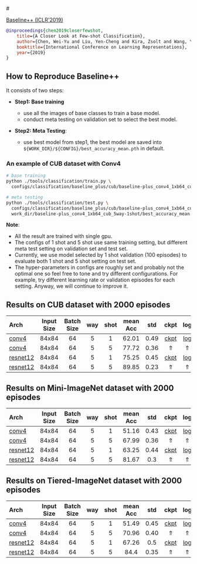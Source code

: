 <!-- [ALGORITHM] -->

#<summary><a href="https://arxiv.org/abs/1904.04232"> Baseline++ (ICLR'2019)</a></summary>

```bibtex
@inproceedings{chen2019closerfewshot,
    title={A Closer Look at Few-shot Classification},
    author={Chen, Wei-Yu and Liu, Yen-Cheng and Kira, Zsolt and Wang, Yu-Chiang and  Huang, Jia-Bin},
    booktitle={International Conference on Learning Representations},
    year={2019}
}
```

## How to Reproduce Baseline++

It consists of two steps:
- **Step1: Base training**
   - use all the images of base classes to train a base model.
   - conduct meta testing on validation set to select the best model.

- **Step2: Meta Testing**:
   - use best model from step1, the best model are saved into `${WORK_DIR}/${CONFIG}/best_accuracy_mean.pth` in default.


### An example of CUB dataset with Conv4
```bash
# base training
python ./tools/classification/train.py \
  configs/classification/baseline_plus/cub/baseline-plus_conv4_1xb64_cub_5way-1shot.py

# meta testing
python ./tools/classification/test.py \
  configs/classification/baseline_plus/cub/baseline-plus_conv4_1xb64_cub_5way-1shot.py \
  work_dir/baseline-plus_conv4_1xb64_cub_5way-1shot/best_accuracy_mean.pth
```

**Note**:
- All the result are trained with single gpu.
- The configs of 1 shot and 5 shot use same training setting,
  but different meta test setting on validation set and test set.
- Currently, we use model selected by 1 shot validation (100 episodes) to
  evaluate both 1 shot and 5 shot setting on test set.
- The hyper-parameters in configs are roughly set and probably not the optimal one so
  feel free to tone and try different configurations.
  For example, try different learning rate or validation episodes for each setting.
  Anyway, we will continue to improve it.


## Results on CUB dataset with 2000 episodes

| Arch  | Input Size | Batch Size | way | shot | mean Acc | std | ckpt | log |
| :-------------- | :-----------: | :------: | :------: | :------: | :------: | :------: |:------: |:------: |
| [conv4](/configs/classification/baseline_plus/cub/baseline-plus_conv4_1xb64_cub_5way-1shot.py)  | 84x84 | 64 | 5  | 1 | 62.01 | 0.49 | [ckpt](https://download.openmmlab.com/mmfewshot/classification/baseline_plus/cub/baseline-plus_conv4_1xb64_cub_5way-1shot_20211120_100254-9d2e9021.pth) | [log](https://download.openmmlab.com/mmfewshot/classification/baseline_plus/cub/baseline-plus_conv4_1xb64_cub_5way-1shot20211120_100254.log.json) |
| [conv4](/configs/classification/baseline_plus/cub/baseline-plus_conv4_1xb64_cub_5way-5shot.py)  | 84x84 | 64 | 5 | 5 | 77.72 | 0.36 | &uArr; | &uArr; |
| [resnet12](/configs/classification/baseline_plus/cub/baseline-plus_resnet12_1xb64_cub_5way-1shot.py) | 84x84 | 64 | 5 | 1 | 75.25 | 0.45 | [ckpt](https://download.openmmlab.com/mmfewshot/classification/baseline_plus/cub/baseline-plus_resnet12_1xb64_cub_5way-1shot_20211120_100254-143f4d7a.pth) | [log](https://download.openmmlab.com/mmfewshot/classification/baseline_plus/cub/baseline-plus_resnet12_1xb64_cub_5way-1shot20211120_100254.log.json) |
| [resnet12](/configs/classification/baseline_plus/cub/baseline-plus_resnet12_1xb64_cub_5way-5shot.py) | 84x84 | 64 | 5 | 5 | 89.85 | 0.23 | &uArr; | &uArr; |

## Results on Mini-ImageNet dataset with 2000 episodes

| Arch  | Input Size | Batch Size | way | shot | mean Acc | std | ckpt | log |
| :-------------- | :-----------: | :------: | :------: | :------: | :------: | :------: |:------: |:------: |
| [conv4](/configs/classification/baseline_plus/mini_imagenet/baseline-plus_conv4_1xb64_mini-imagenet_5way-1shot.py)  | 84x84 | 64 | 5 | 1 | 51.16 | 0.43 | [ckpt](https://download.openmmlab.com/mmfewshot/classification/baseline_plus/mini_imagenet/baseline-plus_conv4_1xb64_mini-imagenet_5way-1shot_20211120_100254-55e103d4.pth) | [log](https://download.openmmlab.com/mmfewshot/classification/baseline_plus/mini_imagenet/baseline-plus_conv4_1xb64_mini-imagenet_5way-1shot20211120_100254.log.json) |
| [conv4](/configs/classification/baseline_plus/mini_imagenet/baseline-plus_conv4_1xb64_mini-imagenet_5way-5shot.py)  | 84x84 | 64 | 5 | 5 | 67.99 | 0.36 | &uArr; | &uArr; |
| [resnet12](/configs/classification/baseline_plus/mini_imagenet/baseline-plus_resnet12_1xb64_mini-imagenet_5way-1shot.py) | 84x84 | 64 | 5 | 1 | 63.25 | 0.44 | [ckpt](https://download.openmmlab.com/mmfewshot/classification/baseline_plus/mini_imagenet/baseline-plus_resnet12_1xb64_mini-imagenet_5way-1shot_20211120_100254-3c89d8e1.pth) | [log](https://download.openmmlab.com/mmfewshot/classification/baseline_plus/mini_imagenet/baseline-plus_resnet12_1xb64_mini-imagenet_5way-1shot20211120_100254.log.json) |
| [resnet12](/configs/classification/baseline_plus/mini_imagenet/baseline-plus_resnet12_1xb64_mini-imagenet_5way-5shot.py) | 84x84 | 64 | 5 | 5 | 81.67 | 0.3 | &uArr; | &uArr; |

## Results on Tiered-ImageNet dataset with 2000 episodes

| Arch  | Input Size | Batch Size | way | shot | mean Acc | std | ckpt | log |
| :-------------- | :-----------: | :------: | :------: | :------: | :------: | :------: |:------: |:------: |
| [conv4](/configs/classification/baseline_plus/tiered_imagenet/baseline-plus_conv4_1xb64_tiered-imagenet_5way-1shot.py) | 84x84 | 64 | 5  | 1 | 51.49 | 0.45 | [ckpt](https://download.openmmlab.com/mmfewshot/classification/baseline_plus/tiered_imagenet/baseline-plus_conv4_1xb64_tiered-imagenet_5way-1shot_20211120_100254-85eb4e29.pth) | [log](https://download.openmmlab.com/mmfewshot/classification/baseline_plus/tiered_imagenet/baseline-plus_conv4_1xb64_tiered-imagenet_5way-1shot20211120_100254.log.json) |
| [conv4](/configs/classification/baseline_plus/tiered_imagenet/baseline-plus_conv4_1xb64_tiered-imagenet_5way-5shot.py) | 84x84 | 64 | 5 | 5 |  70.96 | 0.40 | &uArr; | &uArr; |
| [resnet12](/configs/classification/baseline_plus/tiered_imagenet/baseline-plus_resnet12_1xb64_tiered-imagenet_5way-1shot.py) | 84x84 | 64 | 5 | 1 | 67.26 | 0.5 | [ckpt](https://download.openmmlab.com/mmfewshot/classification/baseline_plus/tiered_imagenet/baseline-plus_resnet12_1xb64_tiered-imagenet_5way-1shot_20211120_100254-5fbf7c45.pth) | [log](https://download.openmmlab.com/mmfewshot/classification/baseline_plus/tiered_imagenet/baseline-plus_resnet12_1xb64_tiered-imagenet_5way-1shot20211120_100254.log.json) |
| [resnet12](/configs/classification/baseline_plus/tiered_imagenet/baseline-plus_resnet12_1xb64_tiered-imagenet_5way-5shot.py) | 84x84 | 64 | 5 | 5 | 84.4 | 0.35 | &uArr; | &uArr; |
